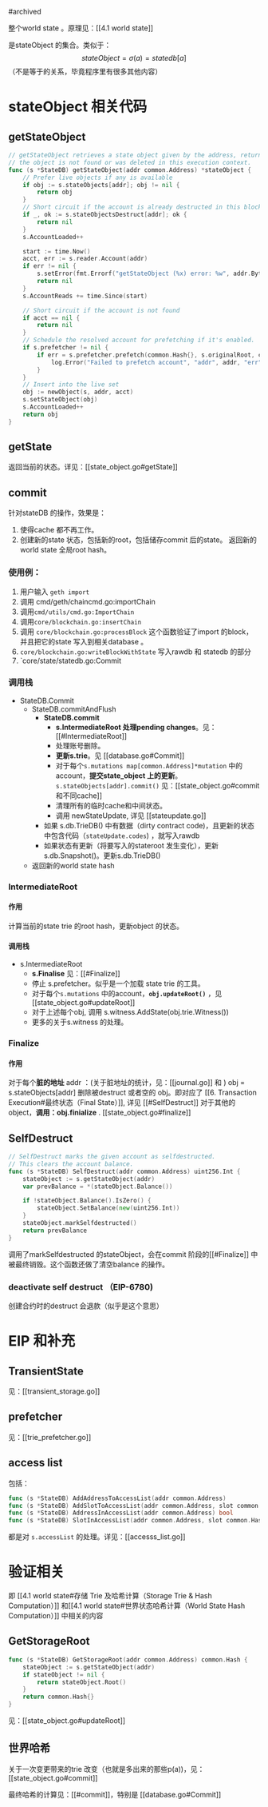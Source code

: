 #archived 

整个world state 。原理见：[[4.1 world state]]

是stateObject 的集合。类似于：
$$
stateObject = \sigma(a) = statedb[a]
$$
（不是等于的关系，毕竟程序里有很多其他内容）


# stateObject 相关代码
## getStateObject
```go
// getStateObject retrieves a state object given by the address, returning nil if
// the object is not found or was deleted in this execution context.
func (s *StateDB) getStateObject(addr common.Address) *stateObject {
	// Prefer live objects if any is available
	if obj := s.stateObjects[addr]; obj != nil {
		return obj
	}
	// Short circuit if the account is already destructed in this block.
	if _, ok := s.stateObjectsDestruct[addr]; ok {
		return nil
	}
	s.AccountLoaded++

	start := time.Now()
	acct, err := s.reader.Account(addr)
	if err != nil {
		s.setError(fmt.Errorf("getStateObject (%x) error: %w", addr.Bytes(), err))
		return nil
	}
	s.AccountReads += time.Since(start)

	// Short circuit if the account is not found
	if acct == nil {
		return nil
	}
	// Schedule the resolved account for prefetching if it's enabled.
	if s.prefetcher != nil {
		if err = s.prefetcher.prefetch(common.Hash{}, s.originalRoot, common.Address{}, []common.Address{addr}, nil, true); err != nil {
			log.Error("Failed to prefetch account", "addr", addr, "err", err)
		}
	}
	// Insert into the live set
	obj := newObject(s, addr, acct)
	s.setStateObject(obj)
	s.AccountLoaded++
	return obj
}
```

## getState
返回当前的状态。详见：[[state_object.go#getState]]

## commit
针对stateDB 的操作，效果是：
1. 使得cache 都不再工作。
2. 创建新的state 状态，包括新的root，包括储存commit 后的state。
返回新的world state 全局root hash。

### 使用例：
1. 用户输入 `geth import` 
2. 调用 cmd/geth/chaincmd.go:importChain 
3. 调用`cmd/utils/cmd.go:ImportChain`
4. 调用`core/blockchain.go:insertChain`
5. 调用 `core/blockchain.go:processBlock` 这个函数验证了import 的block，并且把它的state 写入到相关database 。
6. `core/blockchain.go:writeBlockWithState` 写入rawdb 和 statedb 的部分
7. `core/state/statedb.go:Commit

### 调用栈

- StateDB.Commit
    - StateDB.commitAndFlush
        - **StateDB.commit**
            - **s.IntermediateRoot 处理pending changes**。见：[[#IntermediateRoot]]
            - 处理账号删除。
            - **更新s.trie**。见 [[database.go#Commit]]
            - 对于每个`s.mutations map[common.Address]*mutation` 中的 account，**提交state_object 上的更新**。`s.stateObjects[addr].commit()` 见：[[state_object.go#commit 和不同cache]]
            - 清理所有的临时cache和中间状态。
            - 调用 newStateUpdate, 详见 [[stateupdate.go]]
        - 如果 s.db.TrieDB() 中有数据（dirty contract code)，且更新的状态中包含代码（`stateUpdate.codes`) ，就写入rawdb
        - 如果状态有更新（将要写入的stateroot 发生变化），更新s.db.Snapshot()。更新s.db.TrieDB()
	- 返回新的world state hash

### IntermediateRoot
#### 作用
计算当前的state trie 的root hash，更新object 的状态。

#### 调用栈
- s.IntermediateRoot
    - **s.Finalise** 见：[[#Finalize]]
    - 停止 s.prefetcher。似乎是一个加载 state trie 的工具。
    -  对于每个`s.mutations` 中的account，**`obj.updateRoot()`** ，见[[state_object.go#updateRoot]]
    - 对于上述每个obj, 调用 s.witness.AddState(obj.trie.Witness())
    - 更多的关于s.witness 的处理。

### Finalize
#### 作用
对于每个**脏的地址** addr ：(关于脏地址的统计，见：[[journal.go]] 和 )
	obj = s.stateObjects\[addr\]
	删除被destruct 或者空的 obj。即对应了 [[6. Transaction Execution#最终状态（Final State）]], 详见 [[#SelfDestruct]]
	对于其他的object，**调用：obj.finialize** . [[state_object.go#finalize]]

## SelfDestruct

```go
// SelfDestruct marks the given account as selfdestructed.
// This clears the account balance.
func (s *StateDB) SelfDestruct(addr common.Address) uint256.Int {
    stateObject := s.getStateObject(addr)
    var prevBalance = *(stateObject.Balance())

    if !stateObject.Balance().IsZero() {
        stateObject.SetBalance(new(uint256.Int))
    }
    stateObject.markSelfdestructed()
    return prevBalance
}
```

调用了markSelfdestructed 的stateObject，会在commit 阶段的[[#Finalize]] 中被最终销毁。这个函数还做了清空balance 的操作。

### deactivate self destruct （EIP-6780)
创建合约时的destruct 会退款（似乎是这个意思）


# EIP 和补充
## TransientState

见：[[transient_storage.go]]

## prefetcher
见：[[trie_prefetcher.go]]

## access list
包括：
```go
func (s *StateDB) AddAddressToAccessList(addr common.Address)
func (s *StateDB) AddSlotToAccessList(addr common.Address, slot common.Hash)
func (s *StateDB) AddressInAccessList(addr common.Address) bool
func (s *StateDB) SlotInAccessList(addr common.Address, slot common.Hash) (addressPresent bool, slotPresent bool)
```
都是对 `s.accessList` 的处理。详见：[[accesss_list.go]]

# 验证相关
即 [[4.1 world state#存储 Trie 及哈希计算（Storage Trie & Hash Computation）]] 和[[4.1 world state#世界状态哈希计算（World State Hash Computation）]] 中相关的内容

## GetStorageRoot

```go
func (s *StateDB) GetStorageRoot(addr common.Address) common.Hash {
    stateObject := s.getStateObject(addr)
    if stateObject != nil {
        return stateObject.Root()
    }
    return common.Hash{}
}
```

见：[[state_object.go#updateRoot]]

## 世界哈希


关于一次变更带来的trie 改变（也就是多出来的那些p(a))，见：[[state_object.go#commit]]

最终哈希的计算见：[[#commit]]，特别是 [[database.go#Commit]]

